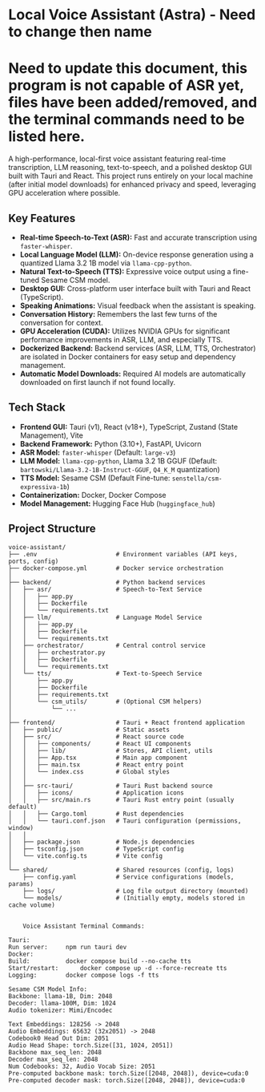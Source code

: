 # Local Voice Assistant (Astra) - Need to change then name

# Need to update this document, this program is not capable of ASR yet, files have been added/removed, and the terminal commands need to be listed here.

A high-performance, local-first voice assistant featuring real-time transcription, LLM reasoning, text-to-speech, and a polished desktop GUI built with Tauri and React. This project runs entirely on your local machine (after initial model downloads) for enhanced privacy and speed, leveraging GPU acceleration where possible.


<!-- (Add a screenshot or GIF showing the application interface!!!) -->

## Key Features

*   **Real-time Speech-to-Text (ASR):** Fast and accurate transcription using `faster-whisper`.
*   **Local Language Model (LLM):** On-device response generation using a quantized Llama 3.2 1B model via `llama-cpp-python`.
*   **Natural Text-to-Speech (TTS):** Expressive voice output using a fine-tuned Sesame CSM model.
*   **Desktop GUI:** Cross-platform user interface built with Tauri and React (TypeScript).
*   **Speaking Animations:** Visual feedback when the assistant is speaking.
*   **Conversation History:** Remembers the last few turns of the conversation for context.
*   **GPU Acceleration (CUDA):** Utilizes NVIDIA GPUs for significant performance improvements in ASR, LLM, and especially TTS.
*   **Dockerized Backend:** Backend services (ASR, LLM, TTS, Orchestrator) are isolated in Docker containers for easy setup and dependency management.
*   **Automatic Model Downloads:** Required AI models are automatically downloaded on first launch if not found locally.

## Tech Stack

*   **Frontend GUI:** Tauri (v1), React (v18+), TypeScript, Zustand (State Management), Vite
*   **Backend Framework:** Python (3.10+), FastAPI, Uvicorn
*   **ASR Model:** `faster-whisper` (Default: `large-v3`)
*   **LLM Model:** `llama-cpp-python`, Llama 3.2 1B GGUF (Default: `bartowski/Llama-3.2-1B-Instruct-GGUF`, `Q4_K_M` quantization)
*   **TTS Model:** Sesame CSM (Default Fine-tune: `senstella/csm-expressiva-1b`)
*   **Containerization:** Docker, Docker Compose
*   **Model Management:** Hugging Face Hub (`huggingface_hub`)

## Project Structure

```plaintext
voice-assistant/
├── .env                      # Environment variables (API keys, ports, config)
├── docker-compose.yml        # Docker service orchestration
│
├── backend/                  # Python backend services
│   ├── asr/                  # Speech-to-Text Service
│   │   ├── app.py
│   │   ├── Dockerfile
│   │   └── requirements.txt
│   ├── llm/                  # Language Model Service
│   │   ├── app.py
│   │   ├── Dockerfile
│   │   └── requirements.txt
│   ├── orchestrator/         # Central control service
│   │   ├── orchestrator.py
│   │   ├── Dockerfile
│   │   └── requirements.txt
│   └── tts/                  # Text-to-Speech Service
│       ├── app.py
│       ├── Dockerfile
│       ├── requirements.txt
│       └── csm_utils/        # (Optional CSM helpers)
│           └── ...
│
├── frontend/                 # Tauri + React frontend application
│   ├── public/               # Static assets
│   ├── src/                  # React source code
│   │   ├── components/       # React UI components
│   │   ├── lib/              # Stores, API client, utils
│   │   ├── App.tsx           # Main app component
│   │   ├── main.tsx          # React entry point
│   │   └── index.css         # Global styles
│   │
│   ├── src-tauri/            # Tauri Rust backend source
│   │   ├── icons/            # Application icons
│   │   ├── src/main.rs       # Tauri Rust entry point (usually default)
│   │   ├── Cargo.toml        # Rust dependencies
│   │   └── tauri.conf.json   # Tauri configuration (permissions, window)
│   │
│   ├── package.json          # Node.js dependencies
│   ├── tsconfig.json         # TypeScript config
│   └── vite.config.ts        # Vite config
│
└── shared/                   # Shared resources (config, logs)
    ├── config.yaml           # Service configurations (models, params)
    ├── logs/                 # Log file output directory (mounted)
    └── models/               # (Initially empty, models stored in cache volume)


    Voice Assistant Terminal Commands:

Tauri:
Run server:		npm run tauri dev
Docker:
Build:			docker compose build --no-cache tts
Start/restart:		docker compose up -d --force-recreate tts
Logging:		docker compose logs -f tts

Sesame CSM Model Info:
Backbone: llama-1B, Dim: 2048
Decoder: llama-100M, Dim: 1024
Audio tokenizer: Mimi/Encodec

Text Embeddings: 128256 -> 2048
Audio Embeddings: 65632 (32x2051) -> 2048
Codebook0 Head Out Dim: 2051	
Audio Head Shape: torch.Size([31, 1024, 2051])
Backbone max_seq_len: 2048
Decoder max_seq_len: 2048
Num Codebooks: 32, Audio Vocab Size: 2051
Pre-computed backbone mask: torch.Size([2048, 2048]), device=cuda:0
Pre-computed decoder mask: torch.Size([2048, 2048]), device=cuda:0


